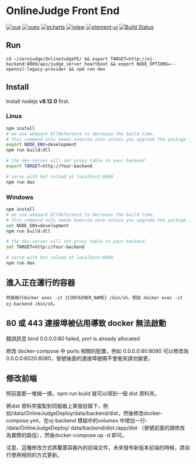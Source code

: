 # OnlineJudge Front End
[![vue](https://img.shields.io/badge/vue-2.5.13-blue.svg?style=flat-square)](https://github.com/vuejs/vue)
[![vuex](https://img.shields.io/badge/vuex-3.0.1-blue.svg?style=flat-square)](https://vuex.vuejs.org/)
[![echarts](https://img.shields.io/badge/echarts-3.8.3-blue.svg?style=flat-square)](https://github.com/ecomfe/echarts)
[![iview](https://img.shields.io/badge/iview-2.8.0-blue.svg?style=flat-square)](https://github.com/iview/iview)
[![element-ui](https://img.shields.io/badge/element-2.0.9-blue.svg?style=flat-square)](https://github.com/ElemeFE/element)
[![Build Status](https://travis-ci.org/QingdaoU/OnlineJudgeFE.svg?branch=master)](https://travis-ci.org/QingdaoU/OnlineJudgeFE)

## Run

```
cd ~/zerojudge/OnlineJudgeFE/ && export TARGET=http://oj-backend:8000/api/judge_server_heartbeat && export NODE_OPTIONS=--openssl-legacy-provider && npm run dev
```

## Install

Install nodejs **v8.12.0** first.

### Linux

```bash
npm install
# we use webpack DllReference to decrease the build time,
# this command only needs execute once unless you upgrade the package in build/webpack.dll.conf.js
export NODE_ENV=development 
npm run build:dll

# the dev-server will set proxy table to your backend
export TARGET=http://Your-backend

# serve with hot reload at localhost:8080
npm run dev
```
### Windows

```bash
npm install
# we use webpack DllReference to decrease the build time,
# this command only needs execute once unless you upgrade the package in build/webpack.dll.conf.js
set NODE_ENV=development 
npm run build:dll

# the dev-server will set proxy table to your backend
set TARGET=http://Your-backend

# serve with hot reload at localhost:8080
npm run dev
```
## 進入正在運行的容器

```
然後執行docker exec -it {CONTAINER_NAME} /bin/sh，例如 docker exec -it oj-backend /bin/sh。
```

## 80 或 443 連接埠被佔用導致 docker 無法啟動

錯誤訊息 bind 0.0.0.0:80 failed, port is already allocated

修改 docker-compose 中 ports 相關的配置，例如 0.0.0.0:80:8080 可以修改為 0.0.0.0:8020:8080，冒號後面的連接埠號碼不會衝突請勿變更。

## 修改前端
照前面那一堆搞一搞，npm run build 就可以得到一個 dist 資料夾。

將dist 資料夾複製到伺服器上某個目錄下，例如/data/OnlineJudgeDeploy/data/backend/dist，然後修改docker-compose.yml，在oj-backend 模組中的volumes 中增加一行- /data/OnlineJudgeDeploy/ data/backend/dist:/app/dist （冒號前面的請修改為實際的路徑），然後docker-compose up -d 即可。

注意，這種修改方式將覆蓋容器內的前端文件，未來發布新版本前端的時候，請自行使用相同的方式更新。
